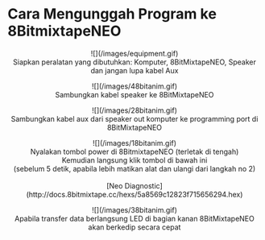 # Cara Mengunggah Program ke 8BitmixtapeNEO

<p align="center">
![](/images/equipment.gif)
<br>
Siapkan peralatan yang dibutuhkan: Komputer, 8BitMixtapeNEO, Speaker dan jangan lupa kabel Aux
</p>


<p align="center">
![](/images/48bitanim.gif)
<br>
Sambungkan kabel speaker ke 8BitMixtapeNEO
</p>


<p align="center">
![](/images/28bitanim.gif)
<br>
Sambungkan kabel aux dari speaker out komputer ke programming port di 8BitMixtapeNEO
</p>

<p align="center">
![](/images/18bitanim.gif)
<br>
Nyalakan tombol power di 8BitmixtapeNEO (terletak di tengah)
<br>
Kemudian langsung klik tombol di bawah ini
<br>
(sebelum 5 detik, apabila lebih matikan alat dan ulangi dari langkah no 2)
<br>
<br>
[Neo Diagnostic](http://docs.8bitmixtape.cc/hexs/5a8569c12823f715656294.hex)
</p>


<p align="center">
![](/images/38bitanim.gif)
<br>
Apabila transfer data berlangsung LED di bagian kanan 8BitMixtapeNEO akan berkedip secara cepat
</p>


